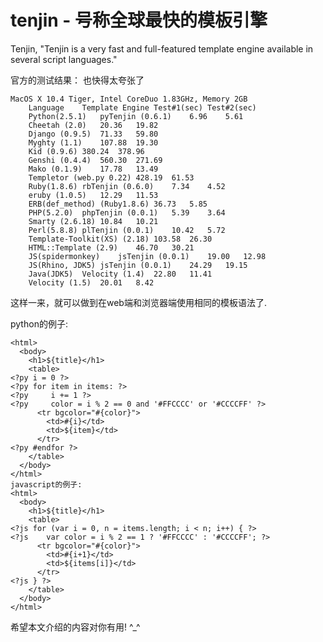 # tenjin - 号称全球最快的模板引擎

Tenjin, "Tenjin is a very fast and full-featured template engine available in several script languages."

官方的测试结果： 也快得太夸张了

    MacOS X 10.4 Tiger, Intel CoreDuo 1.83GHz, Memory 2GB
        Language    Template Engine Test#1(sec) Test#2(sec)
        Python(2.5.1)   pyTenjin (0.6.1)    6.96    5.61
        Cheetah (2.0)   20.36   19.82
        Django (0.9.5)  71.33   59.80
        Myghty (1.1)    107.88  19.30
        Kid (0.9.6) 380.24  378.96
        Genshi (0.4.4)  560.30  271.69
        Mako (0.1.9)    17.78   13.49
        Templetor (web.py 0.22) 428.19  61.53
        Ruby(1.8.6) rbTenjin (0.6.0)    7.34    4.52
        eruby (1.0.5)   12.29   11.53
        ERB(def_method) (Ruby1.8.6) 36.73   5.85
        PHP(5.2.0)  phpTenjin (0.0.1)   5.39    3.64
        Smarty (2.6.18) 10.84   10.21
        Perl(5.8.8) plTenjin (0.0.1)    10.42   5.72
        Template-Toolkit(XS) (2.18) 103.58  26.30
        HTML::Template (2.9)    46.70   30.21
        JS(spidermonkey)    jsTenjin (0.0.1)    19.00   12.98
        JS(Rhino, JDK5) jsTenjin (0.0.1)    24.29   19.15
        Java(JDK5)  Velocity (1.4)  22.80   11.41
        Velocity (1.5)  20.01   8.42
 
这样一来，就可以做到在web端和浏览器端使用相同的模板语法了.

python的例子:

    <html>
      <body>
        <h1>${title}</h1>
        <table>
    <?py i = 0 ?>
    <?py for item in items: ?>
    <?py     i += 1 ?>
    <?py     color = i % 2 == 0 and '#FFCCCC' or '#CCCCFF' ?>
          <tr bgcolor="#{color}">
            <td>#{i}</td>
            <td>${item}</td>
          </tr>
    <?py #endfor ?>
        </table>
      </body>
    </html>
    javascript的例子:
    <html>
      <body>
        <h1>${title}</h1>
        <table>
    <?js for (var i = 0, n = items.length; i < n; i++) { ?>
    <?js    var color = i % 2 == 1 ? '#FFCCCC' : '#CCCCFF'; ?>
          <tr bgcolor="#{color}">
            <td>#{i+1}</td>
            <td>${items[i]}</td>
          </tr>
    <?js } ?>
        </table>
      </body>
    </html>
    
希望本文介绍的内容对你有用! ^_^